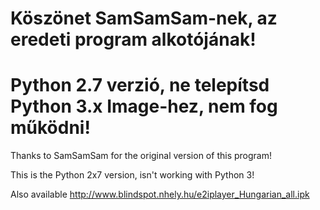 # Köszönet SamSamSam-nek, az eredeti program alkotójának!
# Python 2.7 verzió, ne telepítsd Python 3.x Image-hez, nem fog működni!
Thanks to SamSamSam for the original version of this program!

This is the Python 2x7 version, isn't working with Python 3!

Also available http://www.blindspot.nhely.hu/e2iplayer_Hungarian_all.ipk
